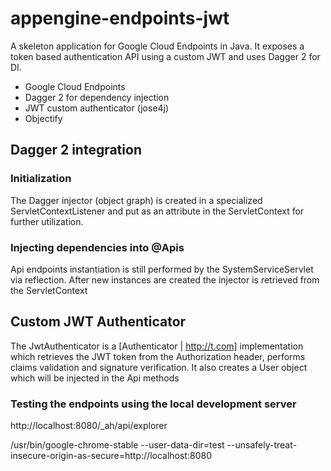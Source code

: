 # appengine-endpoints-jwt

A skeleton application for Google Cloud Endpoints in Java.
It exposes a token based authentication API using a custom JWT and uses Dagger 2 for DI.

* Google Cloud Endpoints
* Dagger 2 for dependency injection
* JWT custom authenticator (jose4j)
* Objectify

## Dagger 2 integration

### Initialization

The Dagger injector (object graph) is created in a specialized ServletContextListener
and put as an attribute in the ServletContext for further utilization.

### Injecting dependencies into @Apis

Api endpoints instantiation is still performed by the SystemServiceServlet via reflection.
After new instances are created the injector is retrieved from the ServletContext

## Custom JWT Authenticator

The JwtAuthenticator is a [Authenticator | http://t.com] implementation which retrieves the JWT token
from the Authorization header, performs claims validation and signature verification.
It also creates a User object which will be injected in the Api methods





### Testing the endpoints using the local development server

http://localhost:8080/_ah/api/explorer

 /usr/bin/google-chrome-stable --user-data-dir=test --unsafely-treat-insecure-origin-as-secure=http://localhost:8080

